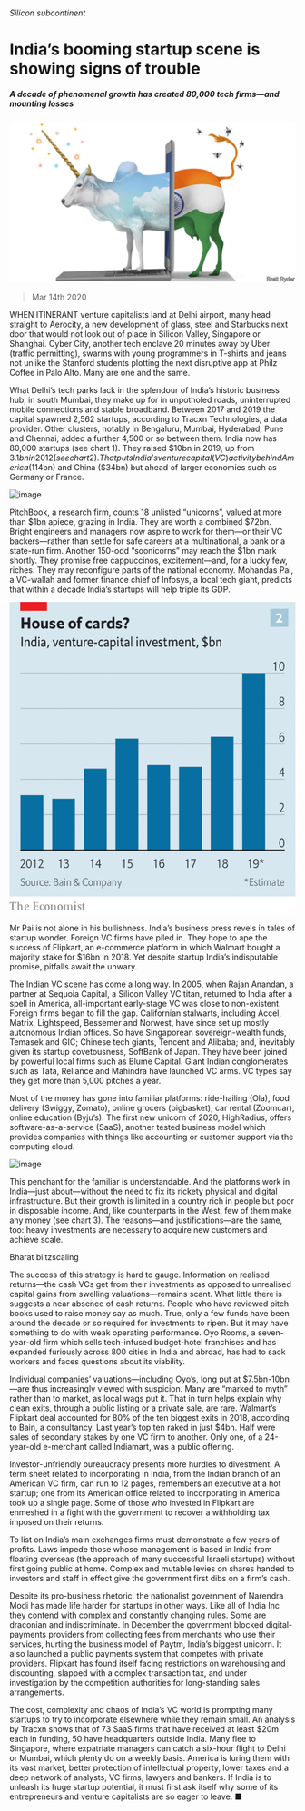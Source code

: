 ###### Silicon subcontinent

# India’s booming startup scene is showing signs of trouble 

##### A decade of phenomenal growth has created 80,000 tech firms—and mounting losses 

![image](images/20200314_WBD002_0.jpg) 

> Mar 14th 2020 

WHEN ITINERANT venture capitalists land at Delhi airport, many head straight to Aerocity, a new development of glass, steel and Starbucks next door that would not look out of place in Silicon Valley, Singapore or Shanghai. Cyber City, another tech enclave 20 minutes away by Uber (traffic permitting), swarms with young programmers in T-shirts and jeans not unlike the Stanford students plotting the next disruptive app at Philz Coffee in Palo Alto. Many are one and the same.

What Delhi’s tech parks lack in the splendour of India’s historic business hub, in south Mumbai, they make up for in unpotholed roads, uninterrupted mobile connections and stable broadband. Between 2017 and 2019 the capital spawned 2,562 startups, according to Tracxn Technologies, a data provider. Other clusters, notably in Bengaluru, Mumbai, Hyderabad, Pune and Chennai, added a further 4,500 or so between them. India now has 80,000 startups (see chart 1). They raised $10bn in 2019, up from $3.1bn in 2012 (see chart 2). That puts India’s venture capital (VC) activity behind America ($114bn) and China ($34bn) but ahead of larger economies such as Germany or France.

![image](images/20200314_WBC420.png) 


PitchBook, a research firm, counts 18 unlisted “unicorns”, valued at more than $1bn apiece, grazing in India. They are worth a combined $72bn. Bright engineers and managers now aspire to work for them—or their VC backers—rather than settle for safe careers at a multinational, a bank or a state-run firm. Another 150-odd “soonicorns” may reach the $1bn mark shortly. They promise free cappuccinos, excitement—and, for a lucky few, riches. They may reconfigure parts of the national economy. Mohandas Pai, a VC-wallah and former finance chief of Infosys, a local tech giant, predicts that within a decade India’s startups will help triple its GDP.

![image](images/20200314_WBC419.png) 


Mr Pai is not alone in his bullishness. India’s business press revels in tales of startup wonder. Foreign VC firms have piled in. They hope to ape the success of Flipkart, an e-commerce platform in which Walmart bought a majority stake for $16bn in 2018. Yet despite startup India’s indisputable promise, pitfalls await the unwary.

The Indian VC scene has come a long way. In 2005, when Rajan Anandan, a partner at Sequoia Capital, a Silicon Valley VC titan, returned to India after a spell in America, all-important early-stage VC was close to non-existent. Foreign firms began to fill the gap. Californian stalwarts, including Accel, Matrix, Lightspeed, Bessemer and Norwest, have since set up mostly autonomous Indian offices. So have Singaporean sovereign-wealth funds, Temasek and GIC; Chinese tech giants, Tencent and Alibaba; and, inevitably given its startup covetousness, SoftBank of Japan. They have been joined by powerful local firms such as Blume Capital. Giant Indian conglomerates such as Tata, Reliance and Mahindra have launched VC arms. VC types say they get more than 5,000 pitches a year.

Most of the money has gone into familiar platforms: ride-hailing (Ola), food delivery (Swiggy, Zomato), online grocers (bigbasket), car rental (Zoomcar), online education (Byju’s). The first new unicorn of 2020, HighRadius, offers software-as-a-service (SaaS), another tested business model which provides companies with things like accounting or customer support via the computing cloud.

![image](images/20200314_WBC430.png) 


This penchant for the familiar is understandable. And the platforms work in India—just about—without the need to fix its rickety physical and digital infrastructure. But their growth is limited in a country rich in people but poor in disposable income. And, like counterparts in the West, few of them make any money (see chart 3). The reasons—and justifications—are the same, too: heavy investments are necessary to acquire new customers and achieve scale.

Bharat biltzscaling

The success of this strategy is hard to gauge. Information on realised returns—the cash VCs get from their investments as opposed to unrealised capital gains from swelling valuations—remains scant. What little there is suggests a near absence of cash returns. People who have reviewed pitch books used to raise money say as much. True, only a few funds have been around the decade or so required for investments to ripen. But it may have something to do with weak operating performance. Oyo Rooms, a seven-year-old firm which sells tech-infused budget-hotel franchises and has expanded furiously across 800 cities in India and abroad, has had to sack workers and faces questions about its viability.

Individual companies’ valuations—including Oyo’s, long put at $7.5bn-10bn—are thus increasingly viewed with suspicion. Many are “marked to myth” rather than to market, as local wags put it. That in turn helps explain why clean exits, through a public listing or a private sale, are rare. Walmart’s Flipkart deal accounted for 80% of the ten biggest exits in 2018, according to Bain, a consultancy. Last year’s top ten raked in just $4bn. Half were sales of secondary stakes by one VC firm to another. Only one, of a 24-year-old e-merchant called Indiamart, was a public offering.

Investor-unfriendly bureaucracy presents more hurdles to divestment. A term sheet related to incorporating in India, from the Indian branch of an American VC firm, can run to 12 pages, remembers an executive at a hot startup; one from its American office related to incorporating in America took up a single page. Some of those who invested in Flipkart are enmeshed in a fight with the government to recover a withholding tax imposed on their returns.

To list on India’s main exchanges firms must demonstrate a few years of profits. Laws impede those whose management is based in India from floating overseas (the approach of many successful Israeli startups) without first going public at home. Complex and mutable levies on shares handed to investors and staff in effect give the government first dibs on a firm’s cash.

Despite its pro-business rhetoric, the nationalist government of Narendra Modi has made life harder for startups in other ways. Like all of India Inc they contend with complex and constantly changing rules. Some are draconian and indiscriminate. In December the government blocked digital-payments providers from collecting fees from merchants who use their services, hurting the business model of Paytm, India’s biggest unicorn. It also launched a public payments system that competes with private providers. Flipkart has found itself facing restrictions on warehousing and discounting, slapped with a complex transaction tax, and under investigation by the competition authorities for long-standing sales arrangements.

The cost, complexity and chaos of India’s VC world is prompting many startups to try to incorporate elsewhere while they remain small. An analysis by Tracxn shows that of 73 SaaS firms that have received at least $20m each in funding, 50 have headquarters outside India. Many flee to Singapore, where expatriate managers can catch a six-hour flight to Delhi or Mumbai, which plenty do on a weekly basis. America is luring them with its vast market, better protection of intellectual property, lower taxes and a deep network of analysts, VC firms, lawyers and bankers. If India is to unleash its huge startup potential, it must first ask itself why some of its entrepreneurs and venture capitalists are so eager to leave. ■

